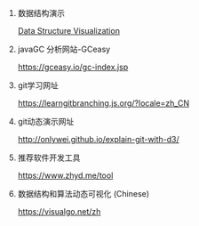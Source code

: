 1. 数据结构演示

   [Data Structure Visualization](https://www.cs.usfca.edu/~galles/visualization/Algorithms.html)

2. javaGC 分析网站-GCeasy

   https://gceasy.io/gc-index.jsp

3. git学习网址

   https://learngitbranching.js.org/?locale=zh_CN

4. git动态演示网址

   http://onlywei.github.io/explain-git-with-d3/

5. 推荐软件开发工具

   https://www.zhyd.me/tool

6. 数据结构和算法动态可视化 (Chinese)

   https://visualgo.net/zh

